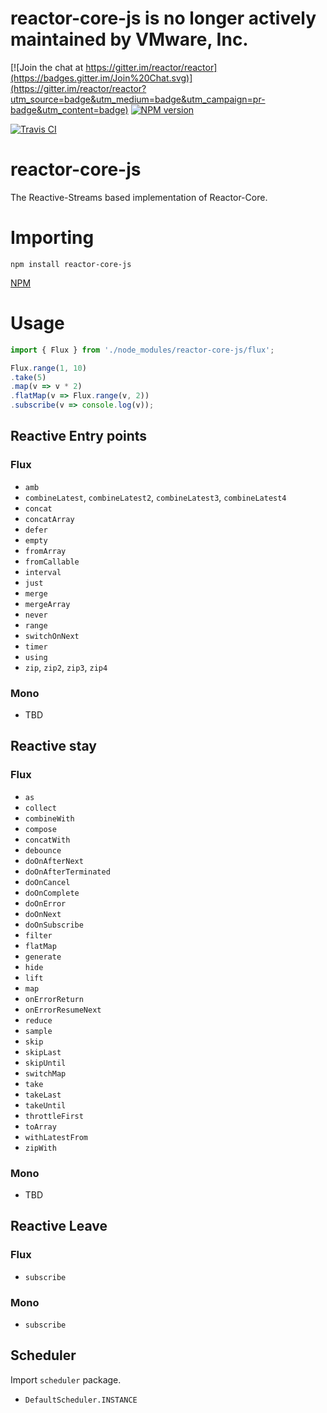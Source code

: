 # reactor-core-js is no longer actively maintained by VMware, Inc.

[![Join the chat at https://gitter.im/reactor/reactor](https://badges.gitter.im/Join%20Chat.svg)](https://gitter.im/reactor/reactor?utm_source=badge&utm_medium=badge&utm_campaign=pr-badge&utm_content=badge) [![NPM version](https://img.shields.io/npm/v/reactor-core-js.svg)](https://www.npmjs.com/package/reactor-core-js)

[![Travis CI](https://travis-ci.org/reactor/reactor-core-js.svg?branch=master)](https://travis-ci.org/reactor/reactor-core-js)

# reactor-core-js

The Reactive-Streams based implementation of Reactor-Core.

# Importing

```
npm install reactor-core-js
```

[NPM](https://www.npmjs.com/package/reactor-core-js/)

# Usage

```javascript
import { Flux } from './node_modules/reactor-core-js/flux';

Flux.range(1, 10)
.take(5)
.map(v => v * 2)
.flatMap(v => Flux.range(v, 2))
.subscribe(v => console.log(v));
```

## Reactive Entry points

### Flux

  - `amb`
  - `combineLatest`, `combineLatest2`, `combineLatest3`, `combineLatest4`
  - `concat`
  - `concatArray`
  - `defer`
  - `empty`
  - `fromArray`
  - `fromCallable`
  - `interval`
  - `just`
  - `merge`
  - `mergeArray`
  - `never`
  - `range`
  - `switchOnNext`
  - `timer`
  - `using`
  - `zip`, `zip2`, `zip3`, `zip4`

### Mono

  - TBD

## Reactive stay

### Flux

  - `as`
  - `collect`
  - `combineWith`
  - `compose`
  - `concatWith`
  - `debounce`
  - `doOnAfterNext`
  - `doOnAfterTerminated`
  - `doOnCancel`
  - `doOnComplete`
  - `doOnError`
  - `doOnNext`
  - `doOnSubscribe`
  - `filter`
  - `flatMap`
  - `generate`
  - `hide`
  - `lift`
  - `map`
  - `onErrorReturn`
  - `onErrorResumeNext`
  - `reduce`
  - `sample`
  - `skip`
  - `skipLast`
  - `skipUntil`
  - `switchMap`
  - `take`
  - `takeLast`
  - `takeUntil`
  - `throttleFirst`
  - `toArray`
  - `withLatestFrom`
  - `zipWith`

### Mono

  - TBD

## Reactive Leave

### Flux

  - `subscribe`

### Mono

  - `subscribe`


## Scheduler

Import `scheduler` package.

  - `DefaultScheduler.INSTANCE`
